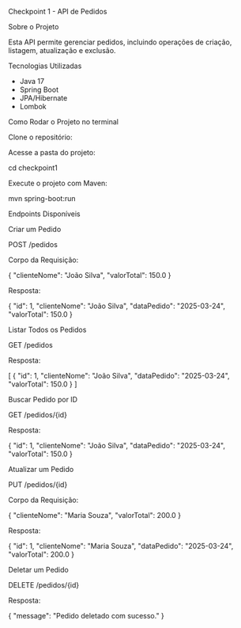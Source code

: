 Checkpoint 1 - API de Pedidos

Sobre o Projeto

Esta API permite gerenciar pedidos, incluindo operações de criação, listagem, atualização e exclusão.

Tecnologias Utilizadas

- Java 17
- Spring Boot
- JPA/Hibernate
- Lombok 


Como Rodar o Projeto no terminal

Clone o repositório:



Acesse a pasta do projeto:

cd checkpoint1

Execute o projeto com Maven:

mvn spring-boot:run



Endpoints Disponíveis

Criar um Pedido

POST /pedidos

Corpo da Requisição:

{
  "clienteNome": "João Silva",
  "valorTotal": 150.0
}

Resposta:

{
  "id": 1,
  "clienteNome": "João Silva",
  "dataPedido": "2025-03-24",
  "valorTotal": 150.0
}

Listar Todos os Pedidos

GET /pedidos

Resposta:

[
  {
    "id": 1,
    "clienteNome": "João Silva",
    "dataPedido": "2025-03-24",
    "valorTotal": 150.0
  }
]

Buscar Pedido por ID

GET /pedidos/{id}

Resposta:

{
  "id": 1,
  "clienteNome": "João Silva",
  "dataPedido": "2025-03-24",
  "valorTotal": 150.0
}

Atualizar um Pedido

PUT /pedidos/{id}

Corpo da Requisição:

{
  "clienteNome": "Maria Souza",
  "valorTotal": 200.0
}

Resposta:

{
  "id": 1,
  "clienteNome": "Maria Souza",
  "dataPedido": "2025-03-24",
  "valorTotal": 200.0
}

Deletar um Pedido

DELETE /pedidos/{id}

Resposta:

{
  "message": "Pedido deletado com sucesso."
}

